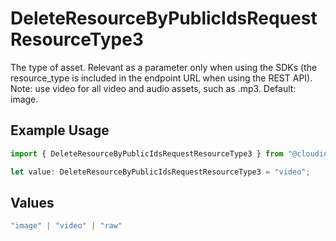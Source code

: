 # DeleteResourceByPublicIdsRequestResourceType3

The type of asset. Relevant as a parameter only when using the SDKs (the resource_type is included in the endpoint URL when using the REST API). Note: use video for all video and audio assets, such as .mp3. Default: image.

## Example Usage

```typescript
import { DeleteResourceByPublicIdsRequestResourceType3 } from "@cloudinary/assets/models/components";

let value: DeleteResourceByPublicIdsRequestResourceType3 = "video";
```

## Values

```typescript
"image" | "video" | "raw"
```